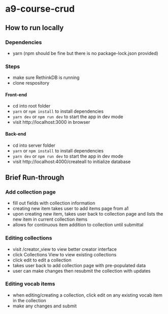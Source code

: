 # a9-course-crud


## How to run locally

### Dependencies

* yarn (npm should be fine but there is no package-lock.json provided)

### Steps

* make sure RethinkDB is running
* clone respository

#### Front-end
* cd into root folder
* `yarn` or `npm install` to install dependencies
* `yarn dev` or `npm run dev` to start the app in dev mode
* visit http://localhost:3000 in browser

#### Back-end
* cd into server folder
* `yarn` or `npm install` to install dependencies
* `yarn dev` or `npm run dev` to start the app in dev mode
* visit http://localhost:4000/createall to initialize database


## Brief Run-through

### Add collection page

* fill out fields with collection information
* creating new item takes user to add items page from a1
* upon creating new item, takes user back to collection page and lists the new item in current collection items
* allows for continuous item addition to collection until submittal

### Editing collections

* visit /creator_view to view better creator interface
* click Collections View to view existing collections
* click edit to edit a collection
* takes user back to add collection page with pre-populated data
* user can make changes then resubmit the collection with updates

### Editing vocab items

* when editing/creating a collection, click edit on any existing vocab item in the collection
* make any changes and submit

